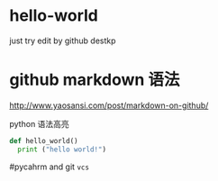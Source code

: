 # hello-world
just try
edit by github destkp

# github markdown 语法

http://www.yaosansi.com/post/markdown-on-github/

python 语法高亮

```python 
def hello_world()
  print ("hello world!")
```
#pycahrm and git
`vcs`
